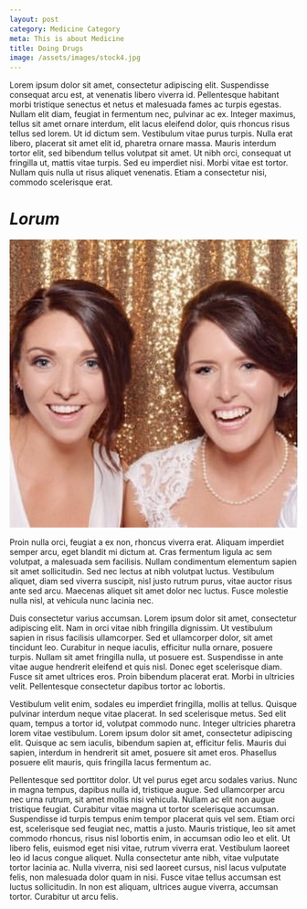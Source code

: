 ```yaml
---
layout: post
category: Medicine Category
meta: This is about Medicine
title: Doing Drugs
image: /assets/images/stock4.jpg
---
```



Lorem ipsum dolor sit amet, consectetur adipiscing elit. Suspendisse consequat arcu est, at venenatis libero viverra id. Pellentesque habitant morbi tristique senectus et netus et malesuada fames ac turpis egestas. Nullam elit diam, feugiat in fermentum nec, pulvinar ac ex. Integer maximus, tellus sit amet ornare interdum, elit lacus eleifend dolor, quis rhoncus risus tellus sed lorem. Ut id dictum sem. Vestibulum vitae purus turpis. Nulla erat libero, placerat sit amet elit id, pharetra ornare massa. Mauris interdum tortor elit, sed bibendum tellus volutpat sit amet. Ut nibh orci, consequat ut fringilla ut, mattis vitae turpis. Sed eu imperdiet nisi. Morbi vitae est tortor. Nullam quis nulla ut risus aliquet venenatis. Etiam a consectetur nisi, commodo scelerisque erat.

# *Lorum*

![](/uploads/versions/phillippa---x----512-512x---.png)

Proin nulla orci, feugiat a ex non, rhoncus viverra erat. Aliquam imperdiet semper arcu, eget blandit mi dictum at. Cras fermentum ligula ac sem volutpat, a malesuada sem facilisis. Nullam condimentum elementum sapien sit amet sollicitudin. Sed nec lectus at nibh volutpat luctus. Vestibulum aliquet, diam sed viverra suscipit, nisl justo rutrum purus, vitae auctor risus ante sed arcu. Maecenas aliquet sit amet dolor nec luctus. Fusce molestie nulla nisl, at vehicula nunc lacinia nec.

Duis consectetur varius accumsan. Lorem ipsum dolor sit amet, consectetur adipiscing elit. Nam in orci vitae nibh fringilla dignissim. Ut vestibulum sapien in risus facilisis ullamcorper. Sed et ullamcorper dolor, sit amet tincidunt leo. Curabitur in neque iaculis, efficitur nulla ornare, posuere turpis. Nullam sit amet fringilla nulla, ut posuere est. Suspendisse in ante vitae augue hendrerit eleifend et quis nisl. Donec eget scelerisque diam. Fusce sit amet ultrices eros. Proin bibendum placerat erat. Morbi in ultricies velit. Pellentesque consectetur dapibus tortor ac lobortis.

Vestibulum velit enim, sodales eu imperdiet fringilla, mollis at tellus. Quisque pulvinar interdum neque vitae placerat. In sed scelerisque metus. Sed elit quam, tempus a tortor id, volutpat commodo nunc. Integer ultricies pharetra lorem vitae vestibulum. Lorem ipsum dolor sit amet, consectetur adipiscing elit. Quisque ac sem iaculis, bibendum sapien at, efficitur felis. Mauris dui sapien, interdum in hendrerit sit amet, posuere sit amet eros. Phasellus posuere elit mauris, quis fringilla lacus fermentum ac.

Pellentesque sed porttitor dolor. Ut vel purus eget arcu sodales varius. Nunc in magna tempus, dapibus nulla id, tristique augue. Sed ullamcorper arcu nec urna rutrum, sit amet mollis nisi vehicula. Nullam ac elit non augue tristique feugiat. Curabitur vitae magna ut tortor scelerisque accumsan. Suspendisse id turpis tempus enim tempor placerat quis vel sem. Etiam orci est, scelerisque sed feugiat nec, mattis a justo. Mauris tristique, leo sit amet commodo rhoncus, risus nisl lobortis enim, in accumsan odio leo et elit. Ut libero felis, euismod eget nisi vitae, rutrum viverra erat. Vestibulum laoreet leo id lacus congue aliquet. Nulla consectetur ante nibh, vitae vulputate tortor lacinia ac. Nulla viverra, nisi sed laoreet cursus, nisl lacus vulputate felis, non malesuada dolor quam in nisi. Fusce vitae tellus accumsan est luctus sollicitudin. In non est aliquam, ultrices augue viverra, accumsan tortor. Curabitur ut arcu felis.